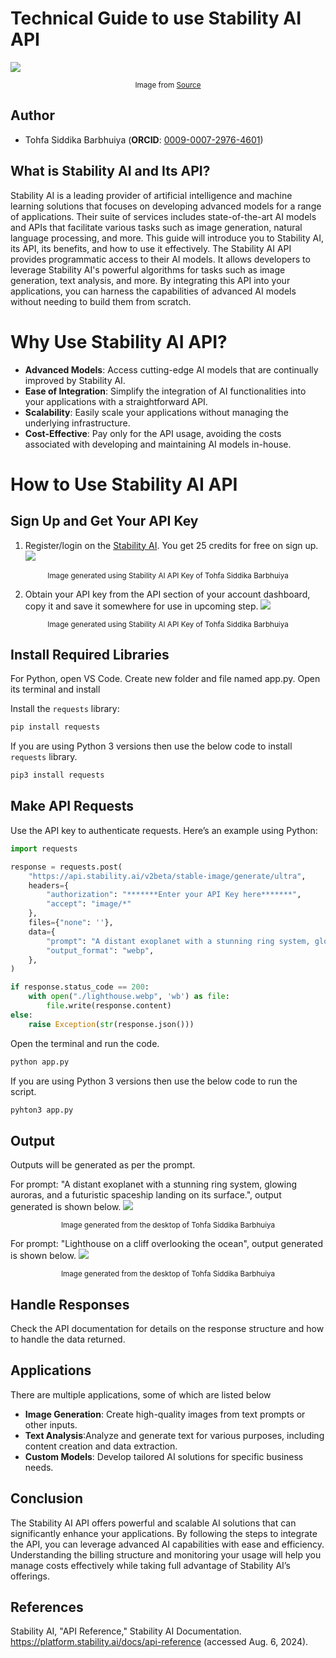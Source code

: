# Technical Guide to use Stability AI API

![](https://cdn.jsdelivr.net/gh/data-community-of-practice/AI-Graph-Obsidian/img/Stability_AI.png)
<div align="center"><small>Image from <a href="https://www.pymnts.com/acquisitions/2023/report-stability-ai-positioning-itself-for-acquisition/" target="_blank">Source</a></small></div>

## Author  
- Tohfa Siddika Barbhuiya (**ORCID**: [0009-0007-2976-4601](https://orcid.org/0009-0007-2976-4601)) 

## What is Stability AI and Its API?
Stability AI is a leading provider of artificial intelligence and machine learning solutions that focuses on developing advanced models for a range of applications. Their suite of services includes state-of-the-art AI models and APIs that facilitate various tasks such as image generation, natural language processing, and more. This guide will introduce you to Stability AI, its API, its benefits, and how to use it effectively. The Stability AI API provides programmatic access to their AI models. It allows developers to leverage Stability AI's powerful algorithms for tasks such as image generation, text analysis, and more. By integrating this API into your applications, you can harness the capabilities of advanced AI models without needing to build them from scratch.

# Why Use Stability AI API?

- **Advanced Models**: Access cutting-edge AI models that are continually improved by Stability AI.
- **Ease of Integration**: Simplify the integration of AI functionalities into your applications with a straightforward API.
- **Scalability**: Easily scale your applications without managing the underlying infrastructure.
- **Cost-Effective**: Pay only for the API usage, avoiding the costs associated with developing and maintaining AI models in-house.

# How to Use Stability AI API

## Sign Up and Get Your API Key

1. Register/login on the <a href="https://platform.stability.ai/" target="_blank">Stability AI</a>. You get 25 credits for free on sign up.
![](https://cdn.jsdelivr.net/gh/data-community-of-practice/AI-Graph-Obsidian/img/stability_ai_credits.png)
<div align="center"><small>Image generated using Stability AI API Key of Tohfa Siddika Barbhuiya</small></div>

2. Obtain your API key from the API section of your account dashboard, copy it and save it somewhere for use in upcoming step.
![](https://cdn.jsdelivr.net/gh/data-community-of-practice/AI-Graph-Obsidian/img/API_key_copy.png)
<div align="center"><small>Image generated using Stability AI API Key of Tohfa Siddika Barbhuiya</small></div>


## Install Required Libraries

For Python, open VS Code. Create new folder and file named app.py.
Open its terminal and install

Install the `requests` library:

```bash
pip install requests
```
If you are using Python 3 versions then use the below code to install `requests` library.

```bash
pip3 install requests
```

## Make API Requests

Use the API key to authenticate requests. Here’s an example using Python:

```python
import requests

response = requests.post(
    "https://api.stability.ai/v2beta/stable-image/generate/ultra",
    headers={
        "authorization": "*******Enter your API Key here*******",
        "accept": "image/*"
    },
    files={"none": ''},
    data={
        "prompt": "A distant exoplanet with a stunning ring system, glowing auroras, and a futuristic spaceship landing on its surface.",
        "output_format": "webp",
    },
)

if response.status_code == 200:
    with open("./lighthouse.webp", 'wb') as file:
        file.write(response.content)
else:
    raise Exception(str(response.json()))
```

Open the terminal and run the code.
```bash
python app.py
```
If you are using Python 3 versions then use the below code to run the script.

```bash
pyhton3 app.py
```
## Output

Outputs will be generated as per the prompt.

For prompt: "A distant exoplanet with a stunning ring system, glowing auroras, and a futuristic spaceship landing on its surface.", output generated is shown below.
![](https://cdn.jsdelivr.net/gh/data-community-of-practice/AI-Graph-Obsidian/img/spacecraft.png)
<div align="center"><small>Image generated from the desktop of Tohfa Siddika Barbhuiya</small></div>


For prompt: "Lighthouse on a cliff overlooking the ocean", output generated is shown below.
![](https://cdn.jsdelivr.net/gh/data-community-of-practice/AI-Graph-Obsidian/img/cliff.png)
<div align="center"><small>Image generated from the desktop of Tohfa Siddika Barbhuiya</small></div>

## Handle Responses
Check the API documentation for details on the response structure and how to handle the data returned.

## Applications

There are multiple applications, some of which are listed below

- **Image Generation**: Create high-quality images from text prompts or other inputs.
- **Text Analysis**:Analyze and generate text for various purposes, including content creation and data extraction.
- **Custom Models**: Develop tailored AI solutions for specific business needs.

## Conclusion
The Stability AI API offers powerful and scalable AI solutions that can significantly enhance your applications. By following the steps to integrate the API, you can leverage advanced AI capabilities with ease and efficiency. Understanding the billing structure and monitoring your usage will help you manage costs effectively while taking full advantage of Stability AI’s offerings.

## References
Stability AI, "API Reference," Stability AI Documentation. https://platform.stability.ai/docs/api-reference (accessed Aug. 6, 2024).